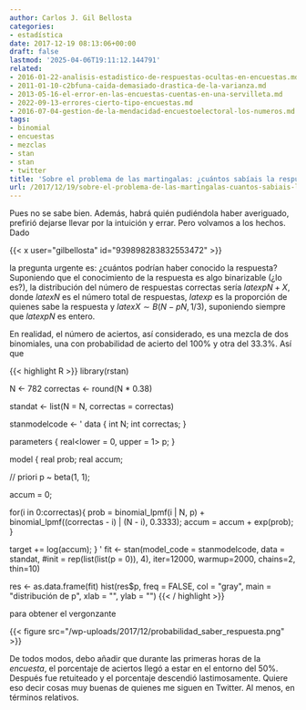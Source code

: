 ```yaml
---
author: Carlos J. Gil Bellosta
categories:
- estadística
date: 2017-12-19 08:13:06+00:00
draft: false
lastmod: '2025-04-06T19:11:12.144791'
related:
- 2016-01-22-analisis-estadistico-de-respuestas-ocultas-en-encuestas.md
- 2011-01-10-c2bfuna-caida-demasiado-drastica-de-la-varianza.md
- 2013-05-16-el-error-en-las-encuestas-cuentas-en-una-servilleta.md
- 2022-09-13-errores-cierto-tipo-encuestas.md
- 2016-07-04-gestion-de-la-mendacidad-encuestoelectoral-los-numeros.md
tags:
- binomial
- encuestas
- mezclas
- stan
- stan
- twitter
title: 'Sobre el problema de las martingalas: ¿cuántos sabíais la respuesta?'
url: /2017/12/19/sobre-el-problema-de-las-martingalas-cuantos-sabiais-la-respuesta/
---
```


Pues no se sabe bien. Además, habrá quién pudiéndola haber averiguado, prefirió dejarse llevar por la intuición y errar. Pero volvamos a los hechos. Dado

{{< x user="gilbellosta" id="939898283832553472" >}}

la pregunta urgente es: ¿cuántos podrían haber conocido la respuesta? Suponiendo que el conocimiento de la respuesta es algo binarizable (¿lo es?), la distribución del número de respuestas correctas sería $latex pN + X$, donde $latex N$ es el número total de respuestas, $latex p$ es la proporción de quienes sabe la respuesta y $latex X \sim B(N - pN, 1/3)$, suponiendo siempre que $latex pN$ es entero.

En realidad, el número de aciertos, así considerado, es una mezcla de dos binomiales, una con probabilidad de acierto del 100% y otra del 33.3%. Así que

{{< highlight R >}}
library(rstan)

N <- 782
correctas <- round(N * 0.38)


standat <- list(N = N, correctas = correctas)

stanmodelcode <- '
data {
  int N;
  int correctas;
}

parameters {
  real<lower = 0, upper = 1> p;
}

model {
  real prob;
  real accum;

  // priori
  p ~ beta(1, 1);

  accum = 0;

  for(i in 0:correctas){
    prob  =  binomial_lpmf(i | N, p) +
      binomial_lpmf((correctas - i) | (N - i), 0.3333);
    accum = accum + exp(prob);
  }

  target += log(accum);
}
'
fit <- stan(model_code = stanmodelcode,
            data = standat,
            #init = rep(list(list(p = 0)), 4),
            iter=12000, warmup=2000,
            chains=2, thin=10)

res <- as.data.frame(fit)
hist(res$p, freq = FALSE, col = "gray",
     main = "distribución de p",
     xlab = "", ylab = "")
{{< / highlight >}}

para obtener el vergonzante

{{< figure src="/wp-uploads/2017/12/probabilidad_saber_respuesta.png" >}}

De todos modos, debo añadir que durante las primeras horas de la _encuesta_, el porcentaje de aciertos llegó a estar en el entorno del 50%. Después fue retuiteado y el porcentaje descendió lastimosamente. Quiere eso decir cosas muy buenas de quienes me siguen en Twitter. Al menos, en términos relativos.